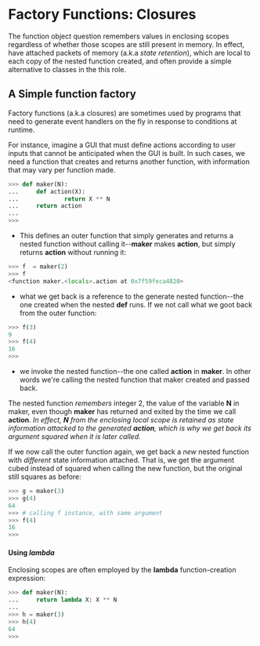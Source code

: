 # Factory Functions: Closures

The function object question remembers values in enclosing scopes regardless of whether those  scopes are still present in memory. In effect, have attached packets of memory (a.k.a *state retention*), which are local to each copy of the nested function created, and often provide a simple alternative to classes in the this role.

## A Simple function factory

Factory functions (a.k.a closures) are sometimes used by programs that need to generate event handlers on the fly in response to conditions at runtime.

For instance, imagine a GUI that must define actions according to user inputs that cannot be anticipated when the GUI is built. In such cases, we need a function that creates and returns another function, with information that may vary per function made.


```py
>>> def maker(N):
...     def action(X):
...             return X ** N
...     return action
... 
>>>
```

- This defines an outer function that simply generates and returns a nested function without calling it--**maker** makes **action**, but simply returns **action** without running it:

```py
>>> f  = maker(2)
>>> f
<function maker.<locals>.action at 0x7f59feca4820>
```

- what we get back is a reference to the generate nested function--the one created when the nested **def** runs. If we not call what we goot back from the outer function:

```py
>>> f(3)
9
>>> f(4)
16
>>> 
```

- we invoke the nested function--the one called **action** in **maker**. In other words we're calling the nested function that maker created and passed back.

The nested function *remembers* integer 2, the value of the variable **N** in maker, even though **maker** has returned and exited by the time we call **action**. *In effect, **N** from the enclosing local scope is retained as state information attacked to the generated **action**, which is why we get back its argument squared when it is later called*.

If we now call the outer function again, we get back a *new* nested function with *different* state information attached. That is, we get the argument cubed instead of squared when calling the new function, but the original still squares as before:

```py
>>> g = maker(3)
>>> g(4)
64
>>> # calling f instance, with same argument
>>> f(4)
16
>>> 
```

#### Using *lambda*

Enclosing scopes are often employed by the **lambda** function-creation expression:

```py
>>> def maker(N):
...     return lambda X: X ** N
... 
>>> h = maker(3)
>>> h(4)
64
>>> 
```